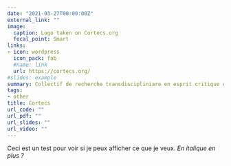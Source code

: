 ```yaml
---
date: "2021-03-27T00:00:00Z"
external_link: ""
image:
  caption: Logo taken on Cortecs.org
  focal_point: Smart
links:
- icon: wordpress
  icon_pack: fab
  #name: link
  url: https://cortecs.org/
#slides: example
summary: Collectif de recherche transdiscipliniare en esprit critique et en sciences
tags:
- other
title: Cortecs
url_code: ""
url_pdf: ""
url_slides: ""
url_video: ""
---
```


Ceci est un test pour voir si je peux afficher ce que je veux. *En italique en plus ?*
